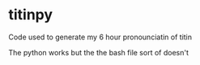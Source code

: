 # titinpy
Code used to generate my 6 hour pronounciatin of titin

The python works but the the bash file sort of doesn't
